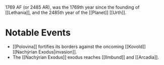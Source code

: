 1769 AF (or 2485 AR), was the 1769th year since the founding of [[Lethania]], and the 2485th year of the [[Planet]] [[Urth]].

# Notable Events
- [[Polovina]] fortifies its borders against the oncoming [[Kovold]] [[Nachýrian Exodus|invasion]]. 
- The [[Nachýrian Exodus]] exodus reaches [[Ilmbund]] and [[Arcadia]].
